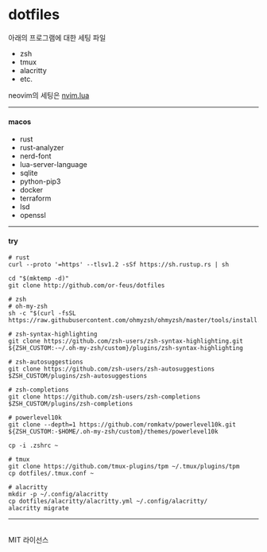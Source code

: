 # dotfiles

아래의 프로그램에 대한 세팅 파일
* zsh
* tmux
* alacritty
* etc.

neovim의 세팅은 [nvim.lua](https://github.com/or-feus/nvim.lua)

---
#### macos
* rust
* rust-analyzer
* nerd-font
* lua-server-language
* sqlite
* python-pip3
* docker
* terraform
* lsd
* openssl

---

####  try

```
# rust
curl --proto '=https' --tlsv1.2 -sSf https://sh.rustup.rs | sh

cd "$(mktemp -d)"
git clone http://github.com/or-feus/dotfiles

# zsh
# oh-my-zsh
sh -c "$(curl -fsSL https://raw.githubusercontent.com/ohmyzsh/ohmyzsh/master/tools/install.sh)"

# zsh-syntax-highlighting 
git clone https://github.com/zsh-users/zsh-syntax-highlighting.git ${ZSH_CUSTOM:-~/.oh-my-zsh/custom}/plugins/zsh-syntax-highlighting  

# zsh-autosuggestions 
git clone https://github.com/zsh-users/zsh-autosuggestions $ZSH_CUSTOM/plugins/zsh-autosuggestions

# zsh-completions
git clone https://github.com/zsh-users/zsh-completions $ZSH_CUSTOM/plugins/zsh-completions

# powerlevel10k
git clone --depth=1 https://github.com/romkatv/powerlevel10k.git ${ZSH_CUSTOM:-$HOME/.oh-my-zsh/custom}/themes/powerlevel10k

cp -i .zshrc ~

# tmux
git clone https://github.com/tmux-plugins/tpm ~/.tmux/plugins/tpm
cp dotfiles/.tmux.conf ~

# alacritty
mkdir -p ~/.config/alacritty
cp dotfiles/alacritty/alacritty.yml ~/.config/alacritty/
alacritty migrate
```
---
<br>
MIT 라이선스
